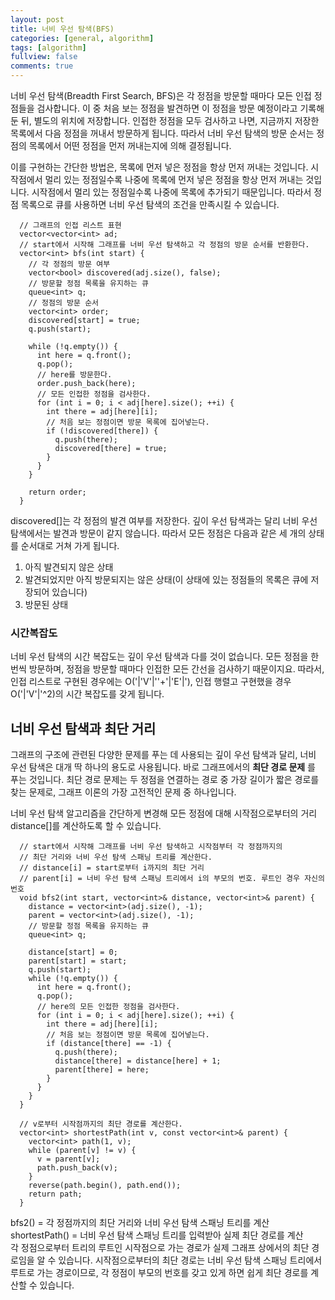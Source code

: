 ```yaml
---
layout: post
title: 너비 우선 탐색(BFS)
categories: [general, algorithm]
tags: [algorithm]
fullview: false
comments: true
---
```


너비 우선 탐색(Breadth First Search, BFS)은 각 정점을 방문할 때마다 모든 인접 정점들을 검사합니다. 이 중 처음 보는 정점을 발견하면 이 정점을 방문 예정이라고 기록해 둔 뒤, 별도의 위치에 저장합니다. 인접한 정점을 모두 검사하고 나면, 지금까지 저장한 목록에서 다음 정점을 꺼내서 방문하게 됩니다. 따라서 너비 우선 탐색의 방문 순서는 정점의 목록에서 어떤 정점을 먼저 꺼내는지에 의해 결정됩니다.

이를 구현하는 간단한 방법은, 목록에 먼저 넣은 정점을 항상 먼저 꺼내는 것입니다. 시작점에서 멀리 있는 정점일수록 나중에 목록에 먼저 넣은 정점을 항상 먼저 꺼내는 것입니다. 시작점에서 멀리 있는 정점일수록 나중에 목록에 추가되기 때문입니다. 따라서 정점 목록으로 큐를 사용하면 너비 우선 탐색의 조건을 만족시킬 수 있습니다.


```
  // 그래프의 인접 리스트 표현
  vector<vector<int> ad;
  // start에서 시작해 그래프를 너비 우선 탐색하고 각 정점의 방문 순서를 반환한다.
  vector<int> bfs(int start) {
    // 각 정점의 방문 여부
    vector<bool> discovered(adj.size(), false);
    // 방문할 정점 목록을 유지하는 큐
    queue<int> q;
    // 정점의 방문 순서
    vector<int> order;
    discovered[start] = true;
    q.push(start);

    while (!q.empty()) {
      int here = q.front();
      q.pop();
      // here를 방문한다.
      order.push_back(here);
      // 모든 인접한 정점을 검사한다.
      for (int i = 0; i < adj[here].size(); ++i) {
        int there = adj[here][i];
        // 처음 보는 정점이면 방문 목록에 집어넣는다.
        if (!discovered[there]) {
          q.push(there);
          discovered[there] = true;
        }
      }
    }

    return order;
  }
```

discovered[]는 각 정점의 발견 여부를 저장한다. 깊이 우선 탐색과는 달리 너비 우선 탐색에서는 발견과 방문이 같지 않습니다. 따라서 모든 정점은 다음과 같은 세 개의 상태를 순서대로 거쳐 가게 됩니다.

1. 아직 발견되지 않은 상태
2. 발견되었지만 아직 방문되지는 않은 상태(이 상태에 있는 정점들의 목록은 큐에 저장되어 있습니다)
3. 방문된 상태


### 시간복잡도

너비 우선 탐색의 시간 복잡도는 깊이 우선 탐색과 다를 것이 없습니다. 모든 정점을 한 번씩 방문하며, 정점을 방문할 때마다 인접한 모든 간선을 검사하기 때문이지요. 따라서, 인접 리스트로 구현된 경우에는 O('|'V'|''+'|'E'|'), 인접 행렬고 구현했을 경우 O('|'V'|'^2)의 시간 복잡도를 갖게 됩니다.


## 너비 우선 탐색과 최단 거리

그래프의 구조에 관련된 다양한 문제를 푸는 데 사용되는 깊이 우선 탐색과 달리, 너비 우선 탐색은 대개 딱 하나의 용도로 사용됩니다. 바로 그래프에서의 **최단 경로 문제** 를 푸는 것입니다. 최단 경로 문제는 두 정점을 연결하는 경로 중 가장 길이가 짧은 경로를 찾는 문제로, 그래프 이론의 가장 고전적인 문제 중 하나입니다.

너비 우선 탐색 알고리즘을 간단하게 변경해 모든 정점에 대해 시작점으로부터의 거리 distance[]를 계산하도록 할 수 있습니다.

```
  // start에서 시작해 그래프를 너비 우선 탐색하고 시작점부터 각 정점까지의
  // 최단 거리와 너비 우선 탐색 스패닝 트리를 계산한다.
  // distance[i] = start로부터 i까지의 최단 거리
  // parent[i] = 너비 우선 탐색 스패닝 트리에서 i의 부모의 번호. 루트인 경우 자신의 번호
  void bfs2(int start, vector<int>& distance, vector<int>& parent) {
    distance = vector<int>(adj.size(), -1);
    parent = vector<int>(adj.size(), -1);
    // 방문할 정점 목록을 유지하는 큐
    queue<int> q;

    distance[start] = 0;
    parent[start] = start;
    q.push(start);
    while (!q.empty()) {
      int here = q.front();
      q.pop();
      // here의 모든 인접한 정점을 검사한다.
      for (int i = 0; i < adj[here].size(); ++i) {
        int there = adj[here][i];
        // 처음 보는 정점이면 방문 목록에 집어넣는다.
        if (distance[there] == -1) {
          q.push(there);
          distance[there] = distance[here] + 1;
          parent[there] = here;
        }
      }
    }
  }

  // v로부터 시작점까지의 최단 경로를 계산한다.
  vector<int> shortestPath(int v, const vector<int>& parent) {
    vector<int> path(1, v);
    while (parent[v] != v) {
      v = parent[v];
      path.push_back(v);
    }
    reverse(path.begin(), path.end());
    return path;
  }
```

bfs2() = 각 정점까지의 최단 거리와 너비 우선 탐색 스패닝 트리를 계산<br>
shortestPath() = 너비 우선 탐색 스패닝 트리를 입력받아 실제 최단 경로를 계산<br>
각 정점으로부터 트리의 루트인 시작점으로 가는 경로가 실제 그래프 상에서의 최단 경로임을 알 수 있습니다. 시작점으로부터의 최단 경로는 너비 우선 탐색 스패닝 트리에서 루트로 가는 경로이므로, 각 정점이 부모의 번호를 갖고 있게 하면 쉽게 최단 경로를 계산할 수 있습니다.
